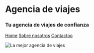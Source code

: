 # Agencia de viajes
### Tu agencia de viajes de confianza


[Home](https://obezeq.github.io/primera-web-digitalizacion/)
[Sobre nosotros](https://obezeq.github.io/primera-web-digitalizacion/about.md)
[Contactoo](https://obezeq.github.io/primera-web-digitalizacion/contact.md)

![La mejor agencia de viajes](https://obezeq.github.io/primera-web-digitalizacion/assets/avion.png)

